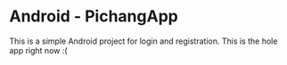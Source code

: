 # Android - PichangApp
This is a simple Android project for login and registration. This is the hole app right now :(